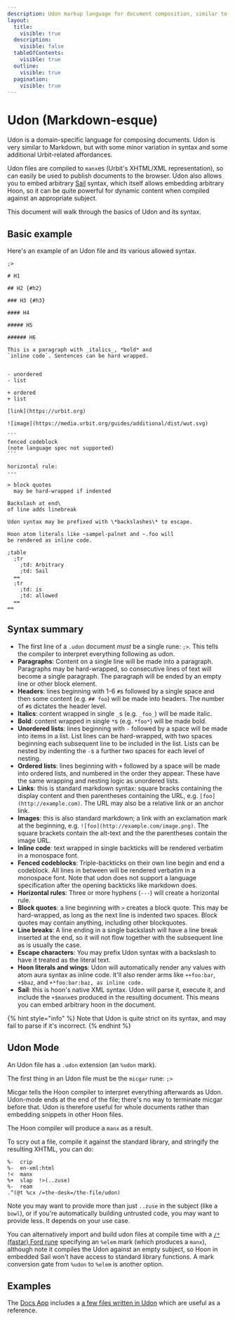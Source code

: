 ```yaml
---
description: Udon markup language for document composition, similar to Markdown with Urbit-related affordances.
layout:
  title:
    visible: true
  description:
    visible: false
  tableOfContents:
    visible: true
  outline:
    visible: true
  pagination:
    visible: true
---
```


# Udon (Markdown-esque)

Udon is a domain-specific language for composing documents. Udon is very similar to Markdown, but with some minor variation in syntax and some additional Urbit-related affordances.

Udon files are compiled to `manx`es (Urbit's XHTML/XML representation), so can easily be used to publish documents to the browser. Udon also allows you to embed arbitrary [Sail](sail.md) syntax, which itself allows embedding arbitrary Hoon, so it can be quite powerful for dynamic content when compiled against an appropriate subject.

This document will walk through the basics of Udon and its syntax.

## Basic example <a href="#basic-example" id="basic-example"></a>

Here's an example of an Udon file and its various allowed syntax.

````
;>

# H1

## H2 {#h2}

### H3 {#h3}

#### H4

##### H5

###### H6

This is a paragraph with _italics_, *bold* and
`inline code`. Sentences can be hard wrapped.


- unordered
- list

+ ordered
+ list

[link](https://urbit.org)

![image](https://media.urbit.org/guides/additional/dist/wut.svg)

```
fenced codeblock
(note language spec not supported)
```

horizontal rule:
---

> block quotes
  may be hard-wrapped if indented
  
Backslash at end\
of line adds linebreak

Udon syntax may be prefixed with \*backslashes\* to escape.

Hoon atom literals like ~sampel-palnet and ~.foo will
be rendered as inline code.

;table
  ;tr
    ;td: Arbitrary
    ;td: Sail
  ==
  ;tr
    ;td: is
    ;td: allowed
  ==
==
````

## Syntax summary <a href="#syntax-summary" id="syntax-summary"></a>

* The first line of a `.udon` document _must_ be a single rune: `;>`. This tells the compiler to interpret everything following as udon.
* **Paragraphs**: Content on a single line will be made into a paragraph. Paragraphs may be hard-wrapped, so consecutive lines of text will become a single paragraph. The paragraph will be ended by an empty line or other block element.
* **Headers**: lines beginning with 1-6 `#`s followed by a single space and then some content (e.g. `## foo`) will be made into headers. The number of `#`s dictates the header level.
* **Italics**: content wrapped in single `_`s (e.g. `_foo_`) will be made italic.
* **Bold**: content wrapped in single `*`s (e.g. `*foo*`) will be made bold.
* **Unordered lists**: lines beginning with `-` followed by a space will be made into items in a list. List lines can be hard-wrapped, with two spaces beginning each subsequent line to be included in the list. Lists can be nested by indenting the `-`s a further two spaces for each level of nesting.
* **Ordered lists**: lines beginning with `+` followed by a space will be made into ordered lists, and numbered in the order they appear. These have the same wrapping and nesting logic as unordered lists.
* **Links**: this is standard markdown syntax: square bracks containing the display content and then parentheses containing the URL, e.g. `[foo](http://example.com)`. The URL may also be a relative link or an anchor link.
* **Images**: this is also standard markdown; a link with an exclamation mark at the beginning, e.g. `![foo](http://example.com/image.png)`. The square brackets contain the alt-text and the the parentheses contain the image URL.
* **Inline code**: text wrapped in single backticks will be rendered verbatim in a monospace font.
* **Fenced codeblocks**: Triple-backticks on their own line begin and end a codeblock. All lines in between will be rendered verbatim in a monospace font. Note that udon does not support a language specification after the opening backticks like markdown does.
* **Horizontal rules**: Three or more hyphens (`---`) will create a horizontal rule.
* **Block quotes**: a line beginning with `>` creates a block quote. This may be hard-wrapped, as long as the next line is indented two spaces. Block quotes may contain anything, including other blockquotes.
* **Line breaks**: A line ending in a single backslash will have a line break inserted at the end, so it will not flow together with the subsequent line as is usually the case.
* **Escape characters**: You may prefix Udon syntax with a backslash to have it treated as the literal text.
* **Hoon literals and wings**: Udon will automatically render any values with atom aura syntax as inline code. It'll also render arms like `++foo:bar`, `+$baz`, and `+*foo:bar:baz, as inline code.`
* **Sail**: this is hoon's native XML syntax. Udon will parse it, execute it, and include the `+$manx`es produced in the resulting document. This means you can embed arbitrary hoon in the document.

{% hint style="info" %}
Note that Udon is quite strict on its syntax, and may fail to parse if it's incorrect.
{% endhint %}

## Udon Mode <a href="#udon-mode" id="udon-mode"></a>

An Udon file has a `.udon` extension (an `%udon` mark).

The first thing in an Udon file must be the `micgar` rune: `;>`

Micgar tells the Hoon compiler to interpret everything afterwards as Udon. Udon-mode ends at the end of the file; there's no way to terminate micgar before that. Udon is therefore useful for whole documents rather than embedding snippets in other Hoon files.

The Hoon compiler will produce a `manx` as a result.

To scry out a file, compile it against the standard library, and stringify the resulting XHTML, you can do:

```
%-  crip
%-  en-xml:html
!<  manx
%+  slap  !>(..zuse)
%-  ream
.^(@t %cx /=the-desk=/the-file/udon)
```

Note you may want to provide more than just `..zuse` in the subject (like a `bowl`), or if you're automatically building untrusted code, you may want to provide less. It depends on your use case.

You can alternatively import and build udon files at compile time with a [`/*` (fastar) Ford rune](rune/fas.md#fastar) specifying an `%elem` mark (which produces a `manx`), although note it compiles the Udon against an empty subject, so Hoon in embedded Sail won't have access to standard library functions. A mark conversion gate from `%udon` to `%elem` is another option.

## Examples <a href="#examples" id="examples"></a>

The [Docs App](https://github.com/tinnus-napbus/docs-app) includes a [a few files written in Udon](https://github.com/tinnus-napbus/docs-app/tree/main/bare-desk/doc) which are useful as a reference.
